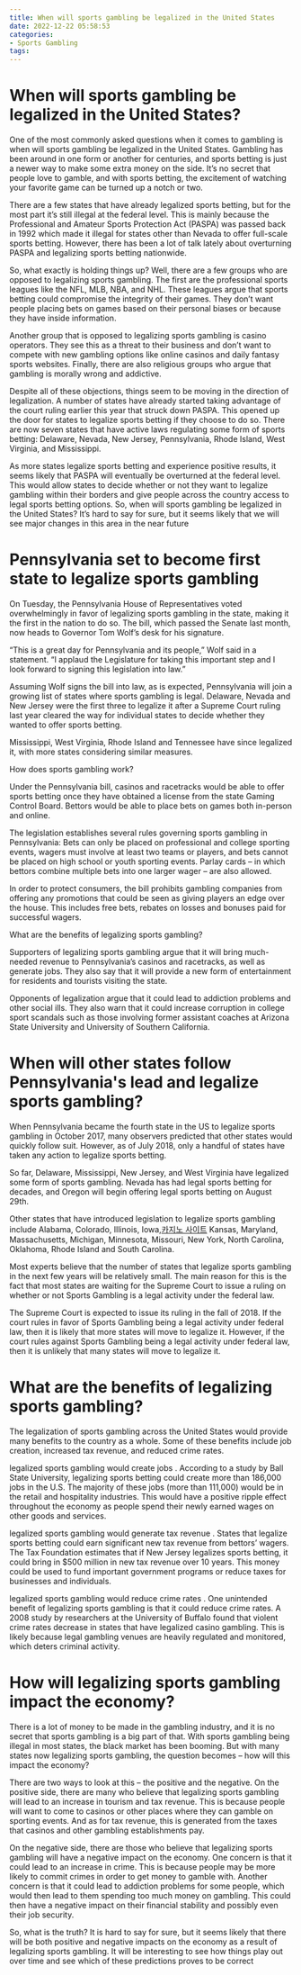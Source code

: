 ```yaml
---
title: When will sports gambling be legalized in the United States
date: 2022-12-22 05:58:53
categories:
- Sports Gambling
tags:
---
```



#  When will sports gambling be legalized in the United States?

One of the most commonly asked questions when it comes to gambling is when will sports gambling be legalized in the United States. Gambling has been around in one form or another for centuries, and sports betting is just a newer way to make some extra money on the side. It’s no secret that people love to gamble, and with sports betting, the excitement of watching your favorite game can be turned up a notch or two.

There are a few states that have already legalized sports betting, but for the most part it’s still illegal at the federal level. This is mainly because the Professional and Amateur Sports Protection Act (PASPA) was passed back in 1992 which made it illegal for states other than Nevada to offer full-scale sports betting. However, there has been a lot of talk lately about overturning PASPA and legalizing sports betting nationwide.

So, what exactly is holding things up? Well, there are a few groups who are opposed to legalizing sports gambling. The first are the professional sports leagues like the NFL, MLB, NBA, and NHL. These leagues argue that sports betting could compromise the integrity of their games. They don’t want people placing bets on games based on their personal biases or because they have inside information.

Another group that is opposed to legalizing sports gambling is casino operators. They see this as a threat to their business and don’t want to compete with new gambling options like online casinos and daily fantasy sports websites. Finally, there are also religious groups who argue that gambling is morally wrong and addictive.

Despite all of these objections, things seem to be moving in the direction of legalization. A number of states have already started taking advantage of the court ruling earlier this year that struck down PASPA. This opened up the door for states to legalize sports betting if they choose to do so. There are now seven states that have active laws regulating some form of sports betting: Delaware, Nevada, New Jersey, Pennsylvania, Rhode Island, West Virginia, and Mississippi.

As more states legalize sports betting and experience positive results, it seems likely that PASPA will eventually be overturned at the federal level. This would allow states to decide whether or not they want to legalize gambling within their borders and give people across the country access to legal sports betting options. So, when will sports gambling be legalized in the United States? It’s hard to say for sure, but it seems likely that we will see major changes in this area in the near future

#  Pennsylvania set to become first state to legalize sports gambling

On Tuesday, the Pennsylvania House of Representatives voted overwhelmingly in favor of legalizing sports gambling in the state, making it the first in the nation to do so. The bill, which passed the Senate last month, now heads to Governor Tom Wolf’s desk for his signature.

“This is a great day for Pennsylvania and its people,” Wolf said in a statement. “I applaud the Legislature for taking this important step and I look forward to signing this legislation into law.”

Assuming Wolf signs the bill into law, as is expected, Pennsylvania will join a growing list of states where sports gambling is legal. Delaware, Nevada and New Jersey were the first three to legalize it after a Supreme Court ruling last year cleared the way for individual states to decide whether they wanted to offer sports betting.

Mississippi, West Virginia, Rhode Island and Tennessee have since legalized it, with more states considering similar measures.

How does sports gambling work?

Under the Pennsylvania bill, casinos and racetracks would be able to offer sports betting once they have obtained a license from the state Gaming Control Board. Bettors would be able to place bets on games both in-person and online.

The legislation establishes several rules governing sports gambling in Pennsylvania: Bets can only be placed on professional and college sporting events, wagers must involve at least two teams or players, and bets cannot be placed on high school or youth sporting events. Parlay cards – in which bettors combine multiple bets into one larger wager – are also allowed.

In order to protect consumers, the bill prohibits gambling companies from offering any promotions that could be seen as giving players an edge over the house. This includes free bets, rebates on losses and bonuses paid for successful wagers.

What are the benefits of legalizing sports gambling?

Supporters of legalizing sports gambling argue that it will bring much-needed revenue to Pennsylvania’s casinos and racetracks, as well as generate jobs. They also say that it will provide a new form of entertainment for residents and tourists visiting the state.

Opponents of legalization argue that it could lead to addiction problems and other social ills. They also warn that it could increase corruption in college sport scandals such as those involving former assistant coaches at Arizona State University and University of Southern California.

#  When will other states follow Pennsylvania's lead and legalize sports gambling?

When Pennsylvania became the fourth state in the US to legalize sports gambling in October 2017, many observers predicted that other states would quickly follow suit. However, as of July 2018, only a handful of states have taken any action to legalize sports betting.

So far, Delaware, Mississippi, New Jersey, and West Virginia have legalized some form of sports gambling. Nevada has had legal sports betting for decades, and Oregon will begin offering legal sports betting on August 29th.

Other states that have introduced legislation to legalize sports gambling include Alabama, Colorado, Illinois, Iowa,[카지노 사이트](https://choegocasino.com/) Kansas, Maryland, Massachusetts, Michigan, Minnesota, Missouri, New York, North Carolina, Oklahoma, Rhode Island and South Carolina.

Most experts believe that the number of states that legalize sports gambling in the next few years will be relatively small. The main reason for this is the fact that most states are waiting for the Supreme Court to issue a ruling on whether or not Sports Gambling is a legal activity under the federal law.

The Supreme Court is expected to issue its ruling in the fall of 2018. If the court rules in favor of Sports Gambling being a legal activity under federal law, then it is likely that more states will move to legalize it. However, if the court rules against Sports Gambling being a legal activity under federal law, then it is unlikely that many states will move to legalize it.

#  What are the benefits of legalizing sports gambling?

The legalization of sports gambling across the United States would provide many benefits to the country as a whole. Some of these benefits include job creation, increased tax revenue, and reduced crime rates.

 legalized sports gambling would create jobs . According to a study by Ball State University, legalizing sports betting could create more than 186,000 jobs in the U.S. The majority of these jobs (more than 111,000) would be in the retail and hospitality industries. This would have a positive ripple effect throughout the economy as people spend their newly earned wages on other goods and services.

legalized sports gambling would generate tax revenue . States that legalize sports betting could earn significant new tax revenue from bettors’ wagers. The Tax Foundation estimates that if New Jersey legalizes sports betting, it could bring in $500 million in new tax revenue over 10 years. This money could be used to fund important government programs or reduce taxes for businesses and individuals.

legalized sports gambling would reduce crime rates . One unintended benefit of legalizing sports gambling is that it could reduce crime rates. A 2008 study by researchers at the University of Buffalo found that violent crime rates decrease in states that have legalized casino gambling. This is likely because legal gambling venues are heavily regulated and monitored, which deters criminal activity.

#  How will legalizing sports gambling impact the economy?

There is a lot of money to be made in the gambling industry, and it is no secret that sports gambling is a big part of that. With sports gambling being illegal in most states, the black market has been booming. But with many states now legalizing sports gambling, the question becomes – how will this impact the economy?

There are two ways to look at this – the positive and the negative. On the positive side, there are many who believe that legalizing sports gambling will lead to an increase in tourism and tax revenue. This is because people will want to come to casinos or other places where they can gamble on sporting events. And as for tax revenue, this is generated from the taxes that casinos and other gambling establishments pay.

On the negative side, there are those who believe that legalizing sports gambling will have a negative impact on the economy. One concern is that it could lead to an increase in crime. This is because people may be more likely to commit crimes in order to get money to gamble with. Another concern is that it could lead to addiction problems for some people, which would then lead to them spending too much money on gambling. This could then have a negative impact on their financial stability and possibly even their job security.

So, what is the truth? It is hard to say for sure, but it seems likely that there will be both positive and negative impacts on the economy as a result of legalizing sports gambling. It will be interesting to see how things play out over time and see which of these predictions proves to be correct